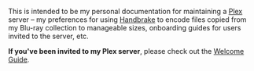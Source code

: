 This is intended to be my personal documentation for maintaining a [Plex](https://plex.tv) server – my preferences for using [Handbrake](https://handbrake.fr/) to encode files copied from my Blu-ray collection to manageable sizes, onboarding guides for users invited to the server, etc.

**If you've been invited to my Plex server**, please check out the [Welcome Guide](https://tomhenrich.github.io/plex).
